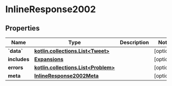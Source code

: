 
# InlineResponse2002

## Properties
Name | Type | Description | Notes
------------ | ------------- | ------------- | -------------
**&#x60;data&#x60;** | [**kotlin.collections.List&lt;Tweet&gt;**](Tweet.md) |  |  [optional]
**includes** | [**Expansions**](Expansions.md) |  |  [optional]
**errors** | [**kotlin.collections.List&lt;Problem&gt;**](Problem.md) |  |  [optional]
**meta** | [**InlineResponse2002Meta**](InlineResponse2002Meta.md) |  |  [optional]



